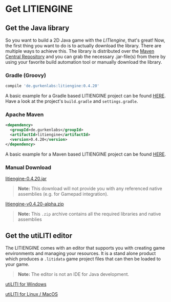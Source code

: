 # Get LITIENGINE

## Get the Java library

So you want to build a 2D Java game with the _LITIengine_, that's great! Now, the first thing you want to do is to actually download the library. There are multiple ways to achieve this. The library is distributed over the [Maven Central Repository](https://search.maven.org/artifact/de.gurkenlabs/litiengine/) and you can grab the necessary .jar-file\(s\) from there by using your favorite build automation tool or manually download the library.

### Gradle \(Groovy\)

```groovy
compile 'de.gurkenlabs:litiengine:0.4.20'
```

A basic example for a Gradle based LITIENGINE project can be found [HERE](https://github.com/gurkenlabs/litiengine-gurk-nukem). Have a look at the project's `build.gradle` and `settings.gradle`.

### Apache Maven

```xml
<dependency>
  <groupId>de.gurkenlabs</groupId>
  <artifactId>litiengine</artifactId>
  <version>0.4.20</version>
</dependency>
```

A basic example for a Maven based LITIENGINE project can be found [HERE](https://github.com/gurkenlabs/litiengine/tree/master/examples/hello-liti-maven).

### Manual Download

[litiengine-0.4.20.jar](https://search.maven.org/remotecontent?filepath=de/gurkenlabs/litiengine/0.4.20/litiengine-0.4.20.jar)

> **Note:** This download will not provide you with any referenced native assemblies \(e.g. for Gamepad integration\).

[litiengine-v0.4.20-alpha.zip](https://github.com/gurkenlabs/litiengine/releases/download/v0.4.20-alpha/litiengine-v0.4.20-alpha.zip)

> **Note:** This `.zip` archive contains all the required libraries and native assemblies

## Get the utiLITI editor

The LITIENGINE comes with an editor that supports you with creating game environments and managing your resources. It is a stand alone product which produces a `.litidata` game project files that can then be loaded to your game.

> **Note:** The editor is not an IDE for Java development.

[utiLITI for Windows](https://github.com/gurkenlabs/litiengine/releases/download/v0.4.20-alpha/utiliti-v0.4.20-alpha-win.zip)

[utiLITI for Linux / MacOS](https://github.com/gurkenlabs/litiengine/releases/download/v0.4.20-alpha/utiliti-v0.4.20-alpha-linux-mac.zip)

